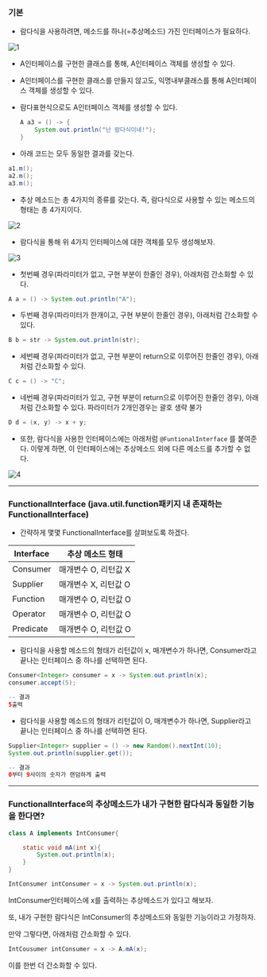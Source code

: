 ### 기본

- 람다식을 사용하려면, 메소드를 하나(=추상메소드) 가진 인터페이스가 필요하다.

![1](https://github.com/for-growth/java-master/assets/93717306/1ca38de8-e8a4-4b87-b35c-bec89e6d87d4)

- A인터페이스를 구현한 클래스를 통해, A인터페이스 객체를 생성할 수 있다.
- A인터페이스를 구현한 클래스를 만들지 않고도, 익명내부클래스를 통해 A인터페이스 객체를 생성할 수 있다.
- 람다표현식으로도 A인터페이스 객체를 생성할 수 있다.
    
    ```java
    A a3 = () -> {
    	System.out.println("난 람다식이네!");
    }
    ```
    
- 아래 코드는 모두 동일한 결과를 갖는다.

```java
a1.m();
a2.m();
a3.m();
```

- 추상 메소드는 총 4가지의 종류를 갖는다. 즉, 람다식으로 사용할 수 있는 메소드의 형태는 총 4가지이다.

![2](https://github.com/for-growth/java-master/assets/93717306/55680b2a-7e8a-45e5-99cb-e29182906ba5)

- 람다식을 통해 위 4가지 인터페이스에 대한 객체를 모두 생성해보자.

![3](https://github.com/for-growth/java-master/assets/93717306/e6c1c2a8-ef74-4fb7-85d1-60f9fbefd363)

- 첫번째 경우(파라미터가 없고, 구현 부분이 한줄인 경우), 아래처럼 간소화할 수 있다.

```java
A a = () -> System.out.println("A");

```

- 두번째 경우(파라미터가 한개이고, 구현 부분이 한줄인 경우), 아래처럼 간소화할 수 있다.

```java
B b = str -> System.out.println(str);
```

- 세번째 경우(파라미터가 없고, 구현 부분이 return으로 이루어진 한줄인 경우), 아래처럼 간소화할 수 있다.

```java
C c = () -> "C";
```

- 네번째 경우(파라미터가 있고, 구현 부분이 return으로 이루어진 한줄인 경우), 아래처럼 간소화할 수 있다. 파라미터가 2개인경우는 괄호 생략 불가

```java
D d = (x, y) -> x + y;
```

- 또한, 람다식을 사용한 인터페이스에는 아래처럼 `@FuntionalInterface` 를 붙여준다. 이렇게 하면, 이 인터페이스에는 추상메소드 외에 다른 메소드를 추가할 수 없다.

![4](https://github.com/for-growth/java-master/assets/93717306/3004c239-69fa-4c49-8774-fc053e7ce1d7)

---

### FunctionalInterface (java.util.function패키지 내 존재하는 FunctionalInterface)

- 간략하게 몇몇 FunctionalInterface를 살펴보도록 하겠다.

| Interface | 추상 메소드 형태 |
| --- | --- |
| Consumer | 매개변수 O, 리턴값 X |
| Supplier | 매개변수 X, 리턴값 O |
| Function | 매개변수 O, 리턴값 O |
| Operator | 매개변수 O, 리턴값 O |
| Predicate | 매개변수 O, 리턴값 O |
- 람다식을 사용할 메소드의 형태가 리턴값이 x, 매개변수가 하나면, Consumer라고 끝나는 인터페이스 중 하나를 선택하면 된다.

```java
Consumer<Integer> consumer = x -> System.out.println(x);
consumer.accept(5);

-- 결과
5출력
```

- 람다식을 사용할 메소드의 형태가 리턴값이 O, 매개변수가 하나면, Supplier라고 끝나는 인터페이스 중 하나를 선택하면 된다.

```java
Supplier<Integer> supplier = () -> new Random().nextInt(10);
System.out.println(supplier.get());

-- 결과
0부터 9사이의 숫자가 랜덤하게 출력
```

---

### FunctionalInterface의 추상메소드가 내가 구현한 람다식과 동일한 기능을 한다면?

 

```java
class A implements IntConsumer{

	static void mA(int x){
		System.out.println(x);
	}
}
```

```java
IntConsumer intConsumer = x -> System.out.println(x);
```

IntConsumer인터페이스에 x를 출력하는 추상메소드가 있다고 해보자.

또, 내가 구현한 람다식은 IntConsumer의 추상메소드와 동일한 기능이라고 가정하자.

만약 그렇다면, 아래처럼 간소화할 수 있다.

```java
IntCousumer intConsumer = x -> A.mA(x);
```

이를 한번 더 간소화할 수 있다.